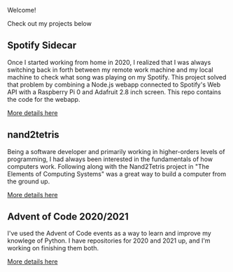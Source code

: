 Welcome!

Check out my projects below

## Spotify Sidecar

Once I started working from home in 2020, I realized that I was always switching back in forth between my remote work machine and my local machine to check what song was playing on my Spotify. This project solved that problem by combining a Node.js webapp connected to Spotify's Web API with a Raspberry Pi 0 and Adafruit 2.8 inch screen. This repo contains the code for the webapp.

[More details here](./spotify-sidecar.html)

## nand2tetris

Being a software developer and primarily working in higher-orders levels of programming, I had always been interested in the fundamentals of how computers work. Following along with the Nand2Tetris project in "The Elements of Computing Systems" was a great way to build a computer from the ground up.

[More details here](./nand2tetris.html)

## Advent of Code 2020/2021

I've used the Advent of Code events as a way to learn and improve my knowlege of Python. I have repositories for 2020 and 2021 up, and I'm working on finishing them both.

[More details here](./aoc.html)